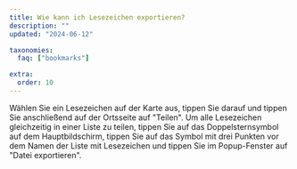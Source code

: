 ```yaml
---
title: Wie kann ich Lesezeichen exportieren?
description: ""
updated: "2024-06-12"

taxonomies:
  faq: ["bookmarks"]

extra:
  order: 10
---
```


Wählen Sie ein Lesezeichen auf der Karte aus, tippen Sie darauf und tippen Sie anschließend auf der Ortsseite auf "Teilen". Um alle Lesezeichen gleichzeitig in einer Liste zu teilen, tippen Sie auf das Doppelsternsymbol auf dem Hauptbildschirm, tippen Sie auf das Symbol mit drei Punkten vor dem Namen der Liste mit Lesezeichen und tippen Sie im Popup-Fenster auf "Datei exportieren".
